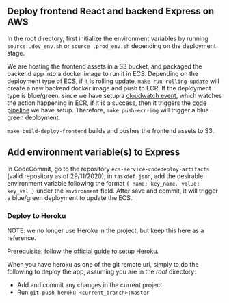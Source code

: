## Deploy frontend React and backend Express on AWS

In the root directory, first initialize the environment variables by running `source .dev_env.sh` or `source .prod_env.sh` depending on the deployment stage.

We are hosting the frontend assets in a S3 bucket, and packaged the backend app into a docker image to run it in ECS. Depending on the deployment type of ECS, if it is rolling update, `make run-rolling-update` will create a new backend docker image and push to ECR. If the deployment type is blue/green, since we have setup a [cloudwatch event](https://docs.aws.amazon.com/codepipeline/latest/userguide/create-cwe-ecr-source-console.html), which watches the action happening in ECR, if it is a success, then it triggers the [code pipeline](https://docs.aws.amazon.com/codepipeline/latest/userguide/tutorials-ecs-ecr-codedeploy.html) we have setup. Therefore, `make push-ecr-img` will trigger a blue green deployment.

`make build-deploy-frontend` builds and pushes the frontend assets to S3.

## Add environment variable(s) to Express

In CodeCommit, go to the repository `ecs-service-codedeploy-artifacts` (valid repository as of 29/11/2020), in `taskdef.json`, add the desirable environment variable following the format `{ name: key_name, value: key_val }` under the `environment` field. After save and commit, it will trigger a blue/green deployment to update the ECS.

### Deploy to Heroku

NOTE: we no longer use Heroku in the project, but keep this here as a reference.

Prerequisite: follow the [official guide](https://devcenter.heroku.com/articles/getting-started-with-nodejs#deploy-the-app) to setup Heroku.

When you have heroku as one of the git remote url, simply to do the following to deploy the app, assuming you are in the *root* directory:

- Add and commit any changes in the current project.
- Run `git push heroku <current_branch>:master`
